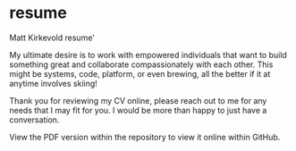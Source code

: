 # resume
Matt Kirkevold resume'

My ultimate desire is to work with empowered individuals that want to build something great and collaborate compassionately with each other.
This might be systems, code, platform, or even brewing, all the better if it at anytime involves skiing!

Thank you for reviewing my CV online, please reach out to me for any needs that I may fit for you.  I would be more than happy to just have a conversation.  

View the PDF version within the repository to view it online within GitHub.
